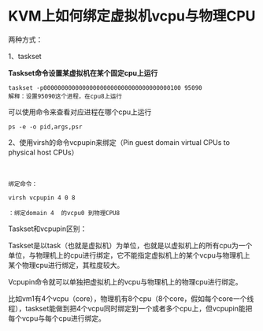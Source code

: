 # KVM上如何绑定虚拟机vcpu与物理CPU



两种方式：

1、taskset

**Taskset命令设置某虚拟机在某个固定cpu上运行**

```
taskset -p000000000000000000000000000000000000100 95090
解释：设置95090这个进程，在cpu8上运行
```



可以使用命令来查看对应进程在哪个cpu上运行

```
ps -e -o pid,args,psr
```



2、使用virsh的命令vcpupin来绑定（Pin guest domain virtual CPUs to physical host CPUs）

​	

```
绑定命令：

virsh vcpupin 4 0 8

：绑定domain 4  的vcpu0 到物理CPU8
```





Taskset和vcpupin区别：

Taskset是以task（也就是虚拟机）为单位，也就是以虚拟机上的所有cpu为一个单位，与物理机上的cpu进行绑定，它不能指定虚拟机上的某个vcpu与物理机上某个物理cpu进行绑定，其粒度较大。

Vcpupin命令就可以单独把虚拟机上的vcpu与物理机上的物理cpu进行绑定。

比如vm1有4个vcpu（core），物理机有8个cpu（8个core，假如每个core一个线程），taskset能做到把4个vcpu同时绑定到一个或者多个cpu上，但vcpupin能把每个vcpu与每个cpu进行绑定。